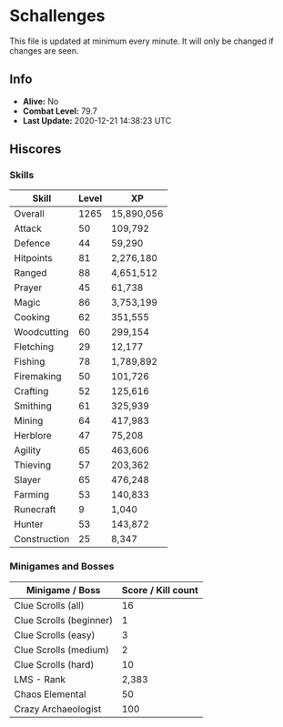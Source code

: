 # Schallenges

This file is updated at minimum every minute. It will only be changed if changes are seen.

## Info

 - **Alive:** No
 - **Combat Level:** 79.7
 - **Last Update:** 2020-12-21 14:38:23 UTC

## Hiscores

### Skills

| Skill | Level | XP |
|--|--|--|
| Overall | 1265 | 15,890,056 |
| Attack | 50 | 109,792 |
| Defence | 44 | 59,290 |
| Hitpoints | 81 | 2,276,180 |
| Ranged | 88 | 4,651,512 |
| Prayer | 45 | 61,738 |
| Magic | 86 | 3,753,199 |
| Cooking | 62 | 351,555 |
| Woodcutting | 60 | 299,154 |
| Fletching | 29 | 12,177 |
| Fishing | 78 | 1,789,892 |
| Firemaking | 50 | 101,726 |
| Crafting | 52 | 125,616 |
| Smithing | 61 | 325,939 |
| Mining | 64 | 417,983 |
| Herblore | 47 | 75,208 |
| Agility | 65 | 463,606 |
| Thieving | 57 | 203,362 |
| Slayer | 65 | 476,248 |
| Farming | 53 | 140,833 |
| Runecraft | 9 | 1,040 |
| Hunter | 53 | 143,872 |
| Construction | 25 | 8,347 |

### Minigames and Bosses

| Minigame / Boss | Score / Kill count |
|--|--|
| Clue Scrolls (all) | 16 |
| Clue Scrolls (beginner) | 1 |
| Clue Scrolls (easy) | 3 |
| Clue Scrolls (medium) | 2 |
| Clue Scrolls (hard) | 10 |
| LMS - Rank | 2,383 |
| Chaos Elemental | 50 |
| Crazy Archaeologist | 100 |
